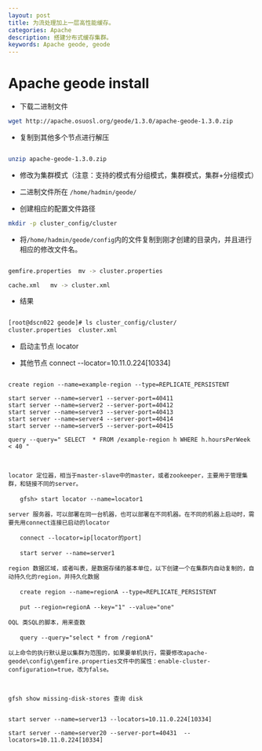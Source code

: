 ```yaml
---
layout: post
title: 为流处理加上一层高性能缓存。
categories: Apache
description: 搭建分布式缓存集群。
keywords: Apache geode, geode
---
```


# Apache geode install 

 * 下载二进制文件

```bash
wget http://apache.osuosl.org/geode/1.3.0/apache-geode-1.3.0.zip

```

* 复制到其他多个节点进行解压


```bash

unzip apache-geode-1.3.0.zip

```

* 修改为集群模式（注意：支持的模式有分组模式，集群模式，集群+分组模式）

* 二进制文件所在 `/home/hadmin/geode/`

* 创建相应的配置文件路径

```bash
mkdir -p cluster_config/cluster
```

* 将`/home/hadmin/geode/config`内的文件复制到刚才创建的目录内，并且进行相应的修改文件名。

```bash

gemfire.properties	mv -> cluster.properties

cache.xml	mv -> cluster.xml

```


* 结果

```bash

[root@dscn022 geode]# ls cluster_config/cluster/
cluster.properties  cluster.xml

```

* 启动主节点 locator 

* 其他节点 connect --locator=10.11.0.224[10334]

```text

create region --name=example-region --type=REPLICATE_PERSISTENT

start server --name=server1 --server-port=40411
start server --name=server2 --server-port=40412
start server --name=server3 --server-port=40413
start server --name=server4 --server-port=40414
start server --name=server5 --server-port=40415

query --query=" SELECT  * FROM /example-region h WHERE h.hoursPerWeek < 40 "



locator 定位器，相当于master-slave中的master，或者zookeeper，主要用于管理集群，和链接不同的server。

　　gfsh> start locator --name=locator1

server 服务器，可以部署在同一台机器，也可以部署在不同机器。在不同的机器上启动时，需要先用connect连接已启动的locator

　　connect --locator=ip[locator的port]

　　start server --name=server1

region 数据区域，或者叫表，是数据存储的基本单位，以下创建一个在集群内自动复制的，自动持久化的region，并持久化数据

　　create region --name=regionA --type=REPLICATE_PERSISTENT

　　put --region=regionA --key="1" --value="one"

OQL 类SQL的脚本，用来查数

　　query --query="select * from /regionA"

以上命令的执行默认是以集群为范围的，如果要单机执行，需要修改apache-geode\config\gemfire.properties文件中的属性：enable-cluster-configuration=true，改为false。



gfsh show missing-disk-stores 查询 disk 


start server --name=server13 --locators=10.11.0.224[10334]

start server --name=server20 --server-port=40431  --locators=10.11.0.224[10334]

```
